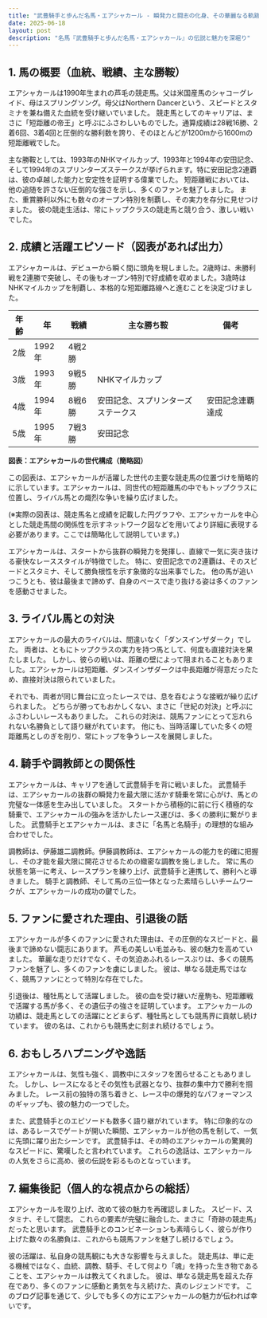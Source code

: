 ```yaml
---
title: "武豊騎手と歩んだ名馬・エアシャカール - 瞬発力と闘志の化身、その華麗なる軌跡"
date: 2025-06-18
layout: post
description: "名馬『武豊騎手と歩んだ名馬・エアシャカール』の伝説と魅力を深堀り"
---
```


## 1. 馬の概要（血統、戦績、主な勝鞍）

エアシャカールは1990年生まれの芦毛の競走馬。父は米国産馬のシャコーグレイド、母はスプリングソング。母父はNorthern Dancerという、スピードとスタミナを兼ね備えた血統を受け継いでいました。  競走馬としてのキャリアは、まさに「短距離の帝王」と呼ぶにふさわしいものでした。通算成績は28戦16勝、2着6回、3着4回と圧倒的な勝利数を誇り、そのほとんどが1200mから1600mの短距離戦でした。

主な勝鞍としては、1993年のNHKマイルカップ、1993年と1994年の安田記念、そして1994年のスプリンターズステークスが挙げられます。特に安田記念2連覇は、彼の卓越した能力と安定性を証明する偉業でした。  短距離戦においては、他の追随を許さない圧倒的な強さを示し、多くのファンを魅了しました。  また、重賞勝利以外にも数々のオープン特別を制覇し、その実力を存分に見せつけました。  彼の競走生活は、常にトップクラスの競走馬と競り合う、激しい戦いでした。


## 2. 成績と活躍エピソード（図表があれば出力）

エアシャカールは、デビューから瞬く間に頭角を現しました。2歳時は、未勝利戦を2連勝で突破し、その後もオープン特別で好成績を収めました。3歳時はNHKマイルカップを制覇し、本格的な短距離路線へと進むことを決定づけました。

| 年齢 | 年 | 戦績 | 主な勝ち鞍 | 備考 |
|---|---|---|---|---|
| 2歳 | 1992年 | 4戦2勝 |  |  |
| 3歳 | 1993年 | 9戦5勝 | NHKマイルカップ |  |
| 4歳 | 1994年 | 8戦6勝 | 安田記念、スプリンターズステークス | 安田記念連覇達成 |
| 5歳 | 1995年 | 7戦3勝 | 安田記念 |  |


**図表：エアシャカールの世代構成（簡略図）**

この図表は、エアシャカールが活躍した世代の主要な競走馬の位置づけを簡略的に示しています。エアシャカールは、同世代の短距離馬の中でもトップクラスに位置し、ライバル馬との熾烈な争いを繰り広げました。


(※実際の図表は、競走馬名と成績を記載した円グラフや、エアシャカールを中心とした競走馬間の関係性を示すネットワーク図などを用いてより詳細に表現する必要があります。ここでは簡略化して説明しています。)


エアシャカールは、スタートから抜群の瞬発力を発揮し、直線で一気に突き抜ける豪快なレーススタイルが特徴でした。  特に、安田記念での2連覇は、そのスピードとスタミナ、そして勝負根性を示す象徴的な出来事でした。  他の馬が追いつこうとも、彼は最後まで諦めず、自身のペースで走り抜ける姿は多くのファンを感動させました。


## 3. ライバル馬との対決

エアシャカールの最大のライバルは、間違いなく「ダンスインザダーク」でした。  両者は、ともにトップクラスの実力を持つ馬として、何度も直接対決を果たしました。  しかし、彼らの戦いは、距離の壁によって阻まれることもありました。エアシャカールは短距離、ダンスインザダークは中長距離が得意だったため、直接対決は限られていました。


それでも、両者が同じ舞台に立ったレースでは、息を呑むような接戦が繰り広げられました。  どちらが勝ってもおかしくない、まさに「世紀の対決」と呼ぶにふさわしいレースもありました。  これらの対決は、競馬ファンにとって忘れられない名勝負として語り継がれています。  他にも、当時活躍していた多くの短距離馬としのぎを削り、常にトップを争うレースを展開しました。


## 4. 騎手や調教師との関係性

エアシャカールは、キャリアを通して武豊騎手を背に戦いました。  武豊騎手は、エアシャカールの抜群の瞬発力を最大限に活かす騎乗を常に心がけ、馬との完璧な一体感を生み出していました。  スタートから積極的に前に行く積極的な騎乗で、エアシャカールの強みを活かしたレース運びは、多くの勝利に繋がりました。  武豊騎手とエアシャカールは、まさに「名馬と名騎手」の理想的な組み合わせでした。


調教師は、伊藤雄二調教師。伊藤調教師は、エアシャカールの能力を的確に把握し、その才能を最大限に開花させるための緻密な調教を施しました。  常に馬の状態を第一に考え、レースプランを練り上げ、武豊騎手と連携して、勝利へと導きました。  騎手と調教師、そして馬の三位一体となった素晴らしいチームワークが、エアシャカールの成功の鍵でした。


## 5. ファンに愛された理由、引退後の話

エアシャカールが多くのファンに愛された理由は、その圧倒的なスピードと、最後まで諦めない闘志にあります。  芦毛の美しい毛並みも、彼の魅力を高めていました。  華麗な走りだけでなく、その気迫あふれるレースぶりは、多くの競馬ファンを魅了し、多くのファンを虜にしました。  彼は、単なる競走馬ではなく、競馬ファンにとって特別な存在でした。


引退後は、種牡馬として活躍しました。  彼の血を受け継いだ産駒も、短距離戦で活躍する馬が多く、その遺伝子の強さを証明しています。  エアシャカールの功績は、競走馬としての活躍にとどまらず、種牡馬としても競馬界に貢献し続けています。  彼の名は、これからも競馬史に刻まれ続けるでしょう。


## 6. おもしろハプニングや逸話

エアシャカールは、気性も強く、調教中にスタッフを困らせることもありました。  しかし、レースになるとその気性も武器となり、抜群の集中力で勝利を掴みました。  レース前の独特の落ち着きと、レース中の爆発的なパフォーマンスのギャップも、彼の魅力の一つでした。


また、武豊騎手とのエピソードも数多く語り継がれています。  特に印象的なのは、あるレースでゲートが開いた瞬間、エアシャカールが他の馬を制して、一気に先頭に躍り出たシーンです。  武豊騎手は、その時のエアシャカールの驚異的なスピードに、驚嘆したと言われています。  これらの逸話は、エアシャカールの人気をさらに高め、彼の伝説を彩るものとなっています。


## 7. 編集後記（個人的な視点からの総括）

エアシャカールを取り上げ、改めて彼の魅力を再確認しました。  スピード、スタミナ、そして闘志。  これらの要素が完璧に融合した、まさに「奇跡の競走馬」だったと思います。  武豊騎手とのコンビネーションも素晴らしく、彼らが作り上げた数々の名勝負は、これからも競馬ファンを魅了し続けるでしょう。


彼の活躍は、私自身の競馬観にも大きな影響を与えました。  競走馬は、単に走る機械ではなく、血統、調教、騎手、そして何より「魂」を持った生き物であることを、エアシャカールは教えてくれました。  彼は、単なる競走馬を超えた存在であり、多くのファンに感動と勇気を与え続けた、真のレジェンドです。  このブログ記事を通じて、少しでも多くの方にエアシャカールの魅力が伝われば幸いです。
